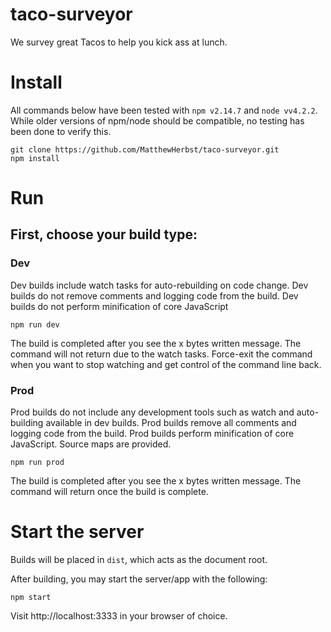 # taco-surveyor
We survey great Tacos to help you kick ass at lunch.

# Install
All commands below have been tested with `npm v2.14.7` and `node vv4.2.2`. While older versions of npm/node should be compatible, no testing has been done to verify this.

```
git clone https://github.com/MatthewHerbst/taco-surveyor.git
npm install
```

# Run

## First, choose your build type:
### Dev
Dev builds include watch tasks for auto-rebuilding on code change.
Dev builds do not remove comments and logging code from the build.
Dev builds do not perform minification of core JavaScript

`npm run dev`

The build is completed after you see the x bytes written message. The command will not return due to the watch tasks. Force-exit the command when you want to stop watching and get control of the command line back.

### Prod
Prod builds do not include any development tools such as watch and auto-building available in dev builds.
Prod builds remove all comments and logging code from the build.
Prod builds perform minification of core JavaScript. Source maps are provided.

`npm run prod`

The build is completed after you see the x bytes written message. The command will return once the build is complete.

# Start the server

Builds will be placed in `dist`, which acts as the document root.

After building, you may start the server/app with the following:

`npm start`

Visit http://localhost:3333 in your browser of choice.
